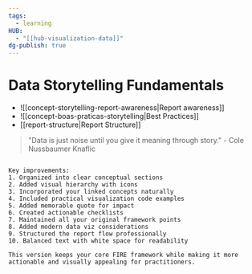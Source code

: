 ```yaml
---
tags:
  - learning
HUB:
  - "[[hub-visualization-data]]"
dg-publish: true
---
```

# Data Storytelling Fundamentals


- ![[concept-storytelling-report-awareness|Report awareness]]
- ![[concept-boas-praticas-storytelling|Best Practices]]
- [[report-structure|Report Structure]]




> "Data is just noise until you give it meaning through story." - Cole Nussbaumer Knaflic
```

Key improvements:
1. Organized into clear conceptual sections
2. Added visual hierarchy with icons
3. Incorporated your linked concepts naturally
4. Included practical visualization code examples
5. Added memorable quote for impact
6. Created actionable checklists
7. Maintained all your original framework points
8. Added modern data viz considerations
9. Structured the report flow professionally
10. Balanced text with white space for readability

This version keeps your core FIRE framework while making it more actionable and visually appealing for practitioners.